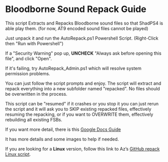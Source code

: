 # Bloodborne Sound Repack Guide
This script Extracts and Repacks Bloodborne sound files so that ShadPS4 is able play them. (for now, AT9 encoded sound files cannot be played)

Just unpack it and run the AutoRepack.ps1 Powershell Script. (Right-Click then "Run with Powershell")

If a "Security Warning" pop up, __UNCHECK__ "Always ask before opening this file", and click "Open".

If it's failing, try AutoRepack_Admin.ps1 which will resolve system permission problems.

You can just follow the script prompts and enjoy. The script will extract and repack everything into a new subfolder named "repacked". No files should be overwritten in the process.

This script can be "resumed" if it crashes or you stop it you can just rerun the script and it will ask you to SKIP existing repacked files, effectively resuming the repacking, or if you want to OVERWRITE them, effectively rebuilding all existing FSBs.

If you want more detail, there is this [Google Docs Guide](https://docs.google.com/document/d/e/2PACX-1vRyZW18yDhWC3VmTGkfXCronfiEJxJ31zbsitic7QoBq7hIYB5pfF40N-QH7qToF47sTu1UHcFhBEhH/pub) 

It has more details and some images to help if needed.

If you are looking for a **Linux** version, follow this link to Az’s [GitHub repack Linux script](https://github.com/ItsAzM8/bloodborne-sound-repack-linux).
